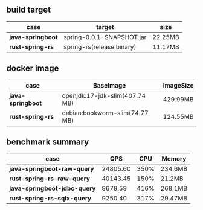 ## build target

| case                 | target                          | size          |
|----------------------|---------------------------------|---------------|
| **java-springboot**  | spring-0.0.1-SNAPSHOT.jar       | 22.25MB       |
| **rust-spring-rs**   | spring-rs(release binary)       | 11.17MB       |

## docker image

| case                 | BaseImage                       | ImageSize      |
|----------------------|---------------------------------|----------------|
| **java-springboot**  | openjdk:17-jdk-slim(407.74 MB)  | 429.99MB       |
| **rust-spring-rs**   | debian:bookworm-slim(74.77 MB)  | 124.55MB       |

## benchmark summary

| case                           | QPS      | CPU  | Memory  |
|--------------------------------|----------|------|---------|
| **java-springboot-raw-query**  | 24805.60 | 350% | 234.6MB |
| **rust-spring-rs-raw-query**   | 40143.45 | 150% | 21.2MB  |
| **java-springboot-jdbc-query** | 9679.59  | 416% | 268.1MB |
| **rust-spring-rs-sqlx-query**  | 9250.40  | 317% | 29.47MB |
